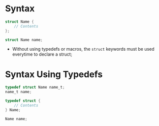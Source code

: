 # Syntax

```c
struct Name {
    // Contents
};

struct Name name;
```

- Without using typedefs or macros, the `struct` keywords must be used
  everytime to declare a struct;

# Syntax Using Typedefs

```c
typedef struct Name name_t;
name_t name;
```

```c
typedef struct {
    // Contents
} Name;

Name name;
```
